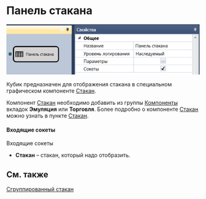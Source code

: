 # Панель стакана

![Designer Glass Panel](../images/Designer_Glass_Panel.png)

Кубик предназначен для отображения стакана в специальном графическом компоненте [Стакан](Designer_Depth_Panel2.md).

Компонент [Стакан](Designer_Depth_Panel2.md) необходимо добавить из группы [Компоненты](Designer_Components.md) вкладок **Эмуляция** или **Торговля**. Более подробно о компоненте [Стакан](Designer_Depth_Panel2.md) можно узнать в пункте [Стакан](Designer_Depth_Panel2.md). 

#### Входящие сокеты

Входящие сокеты

- **Стакан** – стакан, который надо отобразить.

## См. также

[Сгруппированный стакан](Designer_Depth_Grouped.md)
